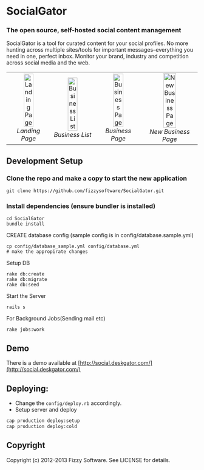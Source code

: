 # SocialGator


### The open source, self-hosted social content management


SocialGator is a tool for curated content for your social profiles. No more hunting across multiple sites/tools for important messages–everything you need in one, perfect inbox. Monitor your brand, industry and competition across social media and the web.


<table>
  <tr>
    <td align="center">
      <a href="http://social.deskgator.com/assets/home.png" target="_blank" title="Landing Page">
        <img src="http://social.deskgator.com/assets/home.png" alt="Landing Page" style="width: 50%!important;">
      </a>
      <br />
      <em>Landing Page</em>
    </td>
     <td align="center">
      <a href="http://social.deskgator.com/assets/business_index_page.png" target="_blank" title="Business List">
        <img src="http://social.deskgator.com/assets/business_index_page.png" alt="Business List" style="width: 50%!important;">
      </a>
      <br />
      <em>Business List</em>
    </td>
     <td align="center">
      <a href="http://social.deskgator.com/assets/business_page.png" target="_blank" title="Business Page">
        <img src="http://social.deskgator.com/assets/business_page.png" alt="Business Page" style="width: 50%!important;">
      </a>
      <br />
      <em>Business Page</em>
    </td>
     <td align="center">
      <a href="http://social.deskgator.com/assets/new_business_page.png" target="_blank" title="New Business Page">
        <img src="http://social.deskgator.com/assets/new_business_page.png" alt="New Business Page" style="width: 50%!important;">
      </a>
      <br />
      <em>New Business Page</em>
    </td>
  </tr>
</table>

## Development Setup

### Clone the repo and make a copy to start the new application
```
git clone https://github.com/fizzysoftware/SocialGator.git
```

### Install dependencies (ensure bundler is installed)
```
cd SocialGator
bundle install
```

CREATE database config (sample config is in config/database.sample.yml)
```
cp config/database_sample.yml config/database.yml
# make the appropirate changes

```

Setup DB
```
rake db:create
rake db:migrate
rake db:seed
```


Start the Server
```
rails s
```


For Background Jobs(Sending mail etc)
```
rake jobs:work
```
Demo
----

There is a demo available at [http://social.deskgator.com/](http://social.deskgator.com/)


Deploying:
----------

  * Change the `config/deploy.rb` accordingly.
  * Setup server and deploy

```bash
cap production deploy:setup
cap production deploy:cold
```

Copyright
---------

Copyright (c) 2012-2013 Fizzy Software. See LICENSE for details.
